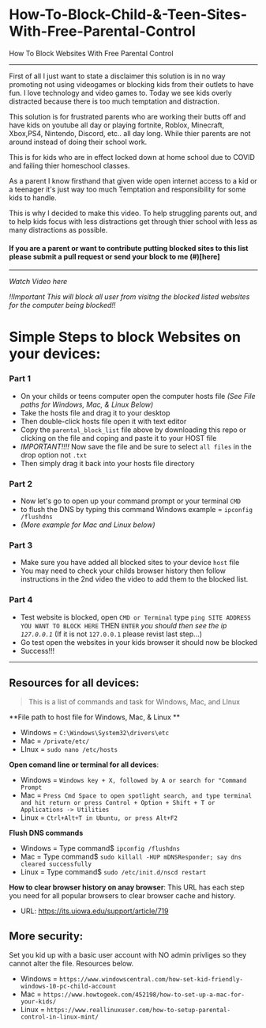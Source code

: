 # How-To-Block-Child-&-Teen-Sites-With-Free-Parental-Control
How To Block Websites With Free Parental Control 


<hr/>

First of all I just want to state a disclaimer this solution  is in no way promoting not using videogames or blocking kids from their outlets to have fun. I love technology and video games to. Today we see kids overly distracted because there is too much temptation and distraction.

This solution is for frustrated parents who are working their butts off and have kids on youtube all day or playing fortnite, Roblox, Minecraft, Xbox,PS4, Nintendo, Discord, etc.. all day long. While thier parents are not around instead of doing their school work. 

This is for kids who are in effect locked down at home school due to COVID and failing thier homeschool classes. 

As a parent I know firsthand that given wide open internet access to a kid or a teenager it's just way too much Temptation and responsibility for some kids to handle. 

This is why I decided to make this video. To help struggling parents out, and to help kids focus with less distractions get through thier school with less as many  distractions as possible. 

#### If you are a parent or want to contribute putting blocked sites to this list please submit a pull request or send your block to me (#)[here]
<hr/>

*Watch Video here*

*!!Important This will block all user from visitng the blocked listed websites for the computer being blocked!!*

# Simple Steps to block Websites on your devices:

### Part 1
- On your childs or teens computer open the computer hosts file *(See File paths for Windows, Mac, & Linux Below)* 
- Take the hosts file and drag it to your desktop 
- Then double-click hosts file open it with text editor
- Copy the ```parental_block_list``` file above by downloading this repo or clicking on the file and coping and paste it to your HOST file
- *IMPORTANT!!!!* Now save the file and be sure to select ```all files``` in the drop option not ```.txt```
- Then simply drag it back into your hosts file directory

### Part 2
- Now let's go to open up your command prompt or your terminal ```CMD```
- to flush the DNS by typing this command Windows example = ```ipconfig /flushdns``` 
- *(More example for Mac and Linux below)*

### Part 3
- Make sure you have added all blocked sites to your device ```host``` file
- You may need to check your childs browser history then follow instructions in the 2nd video the video to add them to the blocked list.

### Part 4
- Test website is blocked, open ```CMD or Terminal``` type ```ping SITE ADDRESS YOU WANT TO BLOCK HERE``` THEN ```ENTER```
*you should then see the ip ```127.0.0.1```* (If it is not ```127.0.0.1``` please revist last step...)
- Go test open the websites in your kids browser it should now be blocked
- Success!!!

<hr/>

## Resources for all devices:
> This is a list of commands and task for Windows, Mac, and LInux

**File path to host file for Windows, Mac, & Linux **
- Windows = ```C:\Windows\System32\drivers\etc``` 
- Mac = ```/private/etc/```
- LInux = ```sudo nano /etc/hosts```


**Open comand line or terminal for all devices**:
- Windows = ```Windows key + X, followed by A or search for "Command Prompt```
- Mac = ```Press Cmd Space to open spotlight search, and type terminal and hit return or press Control + Option + Shift + T or Applications -> Utilities```
- Linux  = ```Ctrl+Alt+T in Ubuntu, or press Alt+F2```

**Flush DNS commands**
- Windows = Type command$ ```ipconfig /flushdns``` 
- Mac = Type command$ ```sudo killall -HUP mDNSResponder; say dns cleared successfully```
- Linux = Type command$ ```sudo /etc/init.d/nscd restart```

**How to clear browser history on anay browser**: 
This URL has each step you need for all popular browsers to clear browser cache and history.
- URL: https://its.uiowa.edu/support/article/719 


## More security:
Set you kid up with a basic user account with NO admin privliges so they cannot alter the file. Resources below.
- Windows = ```https://www.windowscentral.com/how-set-kid-friendly-windows-10-pc-child-account``` 
- Mac = ```https://www.howtogeek.com/452198/how-to-set-up-a-mac-for-your-kids/```
- Linux = ```https://www.reallinuxuser.com/how-to-setup-parental-control-in-linux-mint/```
